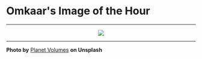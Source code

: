 # Omkaar's Image of the Hour

---

<div align="center">

<a href="https://unsplash.com/photos/a-text-snippet-focused-through-a-magnifying-glass-wgbZ4ZeJCV0">
  <img src="https://images.unsplash.com/photo-1753458198651-4752b7b7960e?crop=entropy&cs=tinysrgb&fit=max&fm=jpg&ixid=M3w3NjA2Nzh8MHwxfHJhbmRvbXx8fHx8fHx8fDE3NTQyMzMyMDB8&ixlib=rb-4.1.0&q=80&w=1080" style="max-width:100%; height:auto;">
</a>



</div>

---

**Photo by** [Planet Volumes](https://unsplash.com/@planetvolumes) **on Unsplash**
